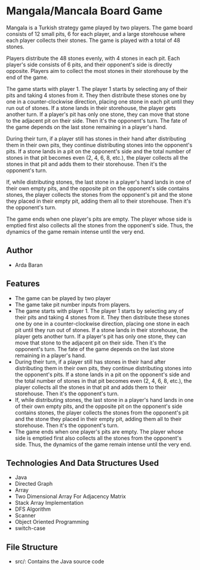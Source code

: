 # Mangala/Mancala Board Game

Mangala is a Turkish strategy game played by two players. The game board consists of 12 small pits, 6 for each player, and a large storehouse where each player collects their stones. The game is played with a total of 48 stones.

Players distribute the 48 stones evenly, with 4 stones in each pit. Each player's side consists of 6 pits, and their opponent's side is directly opposite. Players aim to collect the most stones in their storehouse by the end of the game.

The game starts with player 1. The player 1 starts by selecting any of their pits and taking 4 stones from it. They then distribute these stones one by one in a counter-clockwise direction, placing one stone in each pit until they run out of stones. If a stone lands in their storehouse, the player gets another turn. If a player's pit has only one stone, they can move that stone to the adjacent pit on their side. Then it's the opponent's turn. The fate of the game depends on the last stone remaining in a player's hand.

During their turn, if a player still has stones in their hand after distributing them in their own pits, they continue distributing stones into the opponent's pits. If a stone lands in a pit on the opponent's side and the total number of stones in that pit becomes even (2, 4, 6, 8, etc.), the player collects all the stones in that pit and adds them to their storehouse. Then it's the opponent's turn.

If, while distributing stones, the last stone in a player's hand lands in one of their own empty pits, and the opposite pit on the opponent's side contains stones, the player collects the stones from the opponent's pit and the stone they placed in their empty pit, adding them all to their storehouse. Then it's the opponent's turn.

The game ends when one player's pits are empty. The player whose side is emptied first also collects all the stones from the opponent's side. Thus, the dynamics of the game remain intense until the very end.

## Author

- Arda Baran

  
## Features
- The game can be played by two player
- The game take pit number inputs from players.
- The game starts with player 1. The player 1 starts by selecting any of their pits and taking 4 stones from it. They then distribute these stones one by one in a counter-clockwise direction, placing one stone in each pit until they run out of stones. If a stone lands in their storehouse, the player gets another turn. If a player's pit has only one stone, they can move that stone to the adjacent pit on their side. Then it's the opponent's turn. The fate of the game depends on the last stone remaining in a player's hand.
- During their turn, if a player still has stones in their hand after distributing them in their own pits, they continue distributing stones into the opponent's pits. If a stone lands in a pit on the opponent's side and the total number of stones in that pit becomes even (2, 4, 6, 8, etc.), the player collects all the stones in that pit and adds them to their storehouse. Then it's the opponent's turn.
- If, while distributing stones, the last stone in a player's hand lands in one of their own empty pits, and the opposite pit on the opponent's side contains stones, the player collects the stones from the opponent's pit and the stone they placed in their empty pit, adding them all to their storehouse. Then it's the opponent's turn.
- The game ends when one player's pits are empty. The player whose side is emptied first also collects all the stones from the opponent's side. Thus, the dynamics of the game remain intense until the very end.



## Technologies And Data Structures Used
- Java
- Directed Graph
- Array
- Two Dimensional Array For Adjacency Matrix
- Stack Array Implementation
- DFS Algorithm
- Scanner
- Object Oriented Programming
- switch-case

## File Structure
- src/: Contains the Java source code
